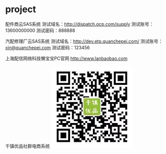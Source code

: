 # project

配件商云SAS系统
测试域名：http://dispatch.qcp.com/supply
测试账号：13600000000
测试密码：888888


汽配修理厂云SAS系统
测试域名：http://dev.etp.quanchepei.com/
测试账号：xin@quanchepei.com
测试密码：123456

上海配信网络科技懒宝宝PC官网
http://www.lanbaobao.com

千镇优品社群电商系统
![Image text](https://github.com/patrick-Xu/project/raw/master/code.jpg)

